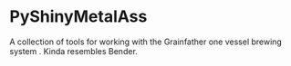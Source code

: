 # PyShinyMetalAss
A collection of tools for working with the Grainfather one vessel brewing system . Kinda resembles Bender.
